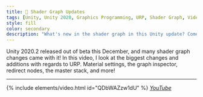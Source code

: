 ```yaml
---
title: 🌅 Shader Graph Updates
tags: [Unity, Unity 2020, Graphics Programming, URP, Shader Graph, Video]
style: fill
color: secondary 
description: "What's new in the shader graph in this Unity update? Come see!"
---
```


Unity 2020.2 released out of beta this December, and many shader graph changes came with it! In this video, I look at the biggest changes and additions with regards to URP. Material settings, the graph inspector, redirect nodes, the master stack, and more!

***

{% include elements/video.html id="QDbWAZzw1dU" %}
*[YouTube](https://youtu.be/QDbWAZzw1dU)* 